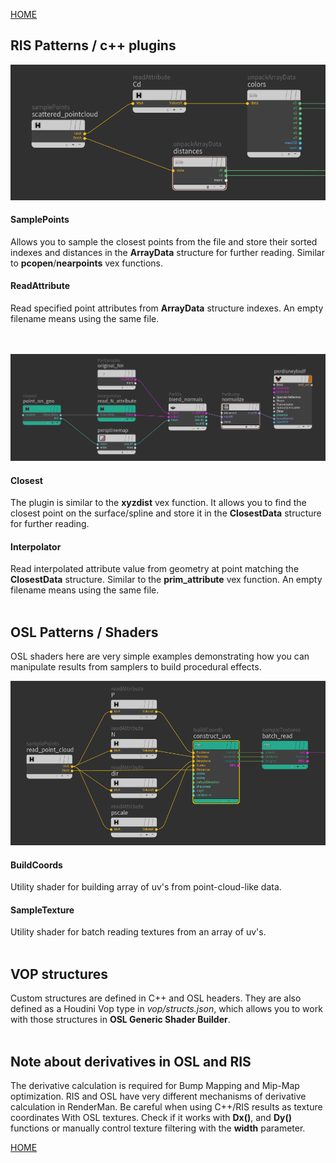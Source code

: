 [HOME](../Readme.md)

## RIS Patterns / c++ plugins

![network_example](network_example_pc.png)

#### SamplePoints
Allows you to sample the closest points from the file and store their sorted indexes and distances in the **ArrayData** structure for further reading. Similar to **pcopen**/**nearpoints** vex functions.

#### ReadAttribute
Read specified point attributes from **ArrayData** structure indexes.
An empty filename means using the same file.
<br/><br/><br/>


![network_example](network_example.png)

#### Closest
The plugin is similar to the **xyzdist** vex function. It allows you to find the closest point on the surface/spline and store it in the **ClosestData** structure for further reading.

#### Interpolator
Read interpolated attribute value from geometry at point matching the **ClosestData** structure. Similar to the **prim_attribute** vex function.
An empty filename means using the same file.
<br/><br/>

## OSL Patterns / Shaders
OSL shaders here are very simple examples demonstrating how you can manipulate results from samplers to build procedural effects.

![network_example](network_example_tex.png)
#### BuildCoords
Utility shader for building array of uv's from point-cloud-like data.

#### SampleTexture
Utility shader for batch reading textures from an array of uv's.
<br/><br/>

## VOP structures
Custom structures are defined in C++ and OSL headers. They are also defined as a Houdini Vop type in *vop/structs.json*, which allows you to work with those structures in **OSL Generic Shader Builder**.
<br/><br/>

## Note about derivatives in OSL and RIS
The derivative calculation is required for Bump Mapping and Mip-Map optimization. RIS and OSL have very different mechanisms of derivative calculation in RenderMan. Be careful when using C++/RIS results as texture coordinates With OSL textures. Check if it works with **Dx()**, and **Dy()** functions or manually control texture filtering with the **width** parameter.

[HOME](../Readme.md)
